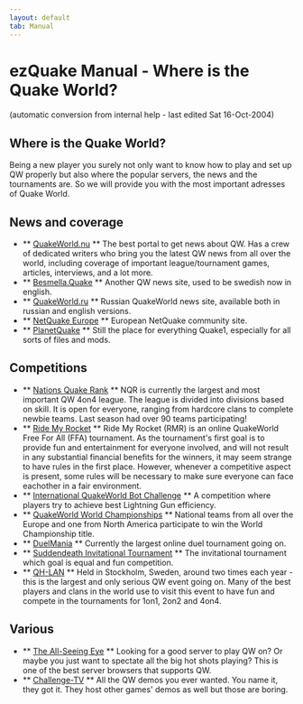 ```yaml
---
layout: default
tab: Manual
---
```


# ezQuake Manual - Where is the Quake World?
(automatic conversion from internal help - last edited Sat 16-Oct-2004)

## Where is the Quake World?


Being a new player you surely not only want to know how to play and set up QW properly but also where the popular servers, the news and the tournaments are. So we will provide you with the most important adresses of Quake World.
## News and coverage

- ** [QuakeWorld.nu](http://www.quakeworld.nu/) ** The best portal to get news about QW. Has a crew of dedicated writers who bring you the latest QW news from all over the world, including coverage of important league/tournament games, articles, interviews, and a lot more.
- ** [Besmella.Quake](http://www.besmella-quake.com/) ** Another QW news site, used to be swedish now in english.
- ** [QuakeWorld.ru](http://www.quakeworld.ru/) ** Russian QuakeWorld news site, available both in russian and english versions.
- ** [NetQuake Europe](http://members.webdeveloping.nl/~trouby/nqeu/) ** European NetQuake community site.
- ** [PlanetQuake](http://www.planetquake.com/quake1/) ** Still the place for everything Quake1, especially for all sorts of files and mods.

## Competitions

- ** [Nations Quake Rank](http://www.nqr.nu/) ** NQR is currently the largest and most important QW 4on4 league. The league is divided into divisions based on skill. It is open for everyone, ranging from hardcore clans to complete newbie teams. Last season had over 90 teams participating!
- ** [Ride My Rocket](http://www.norrteljeporten.se/robert/rmr/news.php) ** Ride My Rocket (RMR) is an online QuakeWorld Free For All (FFA) tournament. As the tournament's first goal is to provide fun and entertainment for everyone involved, and will not result in any substantial financial benefits for the winners, it may seem strange to have rules in the first place. However, whenever a competitive aspect is present, some rules will be necessary to make sure everyone can face eachother in a fair environment.
- ** [International QuakeWorld Bot Challenge](http://ibc.quakeworld.nu/) ** A competition where players try to achieve best Lightning Gun efficiency.
- ** [QuakeWorld World Championships](http://qwwc.quakeworld.nu/) ** National teams from all over the Europe and one from North America participate to win the World Championship title.
- ** [DuelMania](http://duelmania.quakeworld.nu/) ** Currently the largest online duel tournament going on.
- ** [Suddendeath Invitational Tournament](http://hem.bredband.net/b246801/) ** The invitational tournament which goal is equal and fun competition.
- ** [QH-LAN](http://www.qhlan.org/) ** Held in Stockholm, Sweden, around two times each year - this is the largest and only serious QW event going on. Many of the best players and clans in the world use to visit this event to have fun and compete in the tournaments for 1on1, 2on2 and 4on4.

## Various

- ** [The All-Seeing Eye](http://www.udpsoft.com/eye/) ** Looking for a good server to play QW on? Or maybe you just want to spectate all the big hot shots playing? This is one of the best server browsers that supports QW.
- ** [Challenge-TV](http://www.challenge-tv.com/) ** All the QW demos you ever wanted. You name it, they got it. They host other games' demos as well but those are boring.

